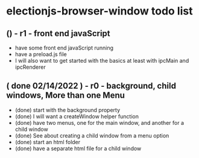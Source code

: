 # electionjs-browser-window todo list

## () - r1 - front end javaScript
* have some front end javaScript running
* have a preload.js file
* I will also want to get started with the basics at least with ipcMain and ipcRenderer

## ( done 02/14/2022 ) - r0 - background, child windows, More than one Menu
* (done) start with the background property
* (done) I will want a createWindow helper function
* (done) have two menus, one for the main window, and another for a child window
* (done) See about creating a child window from a menu option
* (done) start an html folder
* (done) have a separate html file for a child window